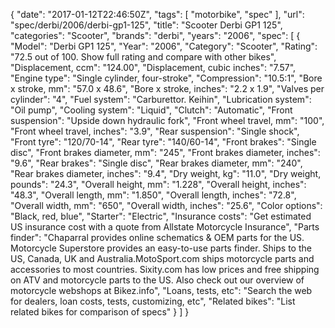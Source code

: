 {
    "date": "2017-01-12T22:46:50Z",
    "tags": [
        "motorbike",
        "spec"
    ],
    "url": "spec\/derbi\/2006\/derbi-gp1-125",
    "title": "Scooter Derbi GP1 125",
    "categories": "Scooter",
    "brands": "derbi",
    "years": "2006",
    "spec": [
        {
            "Model": "Derbi GP1 125",
            "Year": "2006",
            "Category": "Scooter",
            "Rating": "72.5 out of 100. Show full rating and compare with other bikes",
            "Displacement, ccm": "124.00",
            "Displacement, cubic inches": "7.57",
            "Engine type": "Single cylinder, four-stroke",
            "Compression": "10.5:1",
            "Bore x stroke, mm": "57.0 x 48.6",
            "Bore x stroke, inches": "2.2 x 1.9",
            "Valves per cylinder": "4",
            "Fuel system": "Carburettor. Keihin",
            "Lubrication system": "Oil pump",
            "Cooling system": "Liquid",
            "Clutch": "Automatic",
            "Front suspension": "Upside down hydraulic fork",
            "Front wheel travel, mm": "100",
            "Front wheel travel, inches": "3.9",
            "Rear suspension": "Single shock",
            "Front tyre": "120\/70-14",
            "Rear tyre": "140\/60-14",
            "Front brakes": "Single disc",
            "Front brakes diameter, mm": "245",
            "Front brakes diameter, inches": "9.6",
            "Rear brakes": "Single disc",
            "Rear brakes diameter, mm": "240",
            "Rear brakes diameter, inches": "9.4",
            "Dry weight, kg": "11.0",
            "Dry weight, pounds": "24.3",
            "Overall height, mm": "1.228",
            "Overall height, inches": "48.3",
            "Overall length, mm": "1.850",
            "Overall length, inches": "72.8",
            "Overall width, mm": "650",
            "Overall width, inches": "25.6",
            "Color options": "Black, red, blue",
            "Starter": "Electric",
            "Insurance costs": "Get estimated US insurance cost with a quote from Allstate Motorcycle Insurance",
            "Parts finder": "Chaparral provides online schematics & OEM parts for the US.   Motorcycle Superstore provides an easy-to-use parts finder. Ships to the US, Canada, UK and Australia.MotoSport.com ships motorcycle parts and accessories to most countries.    Sixity.com has low prices and free shipping on ATV and motorcycle parts to the US. Also check out our overview of motorcycle webshops at Bikez.info",
            "Loans, tests, etc": "Search the web for dealers, loan costs, tests, customizing, etc",
            "Related bikes": "List related bikes for comparison of specs"
        }
    ]
}
